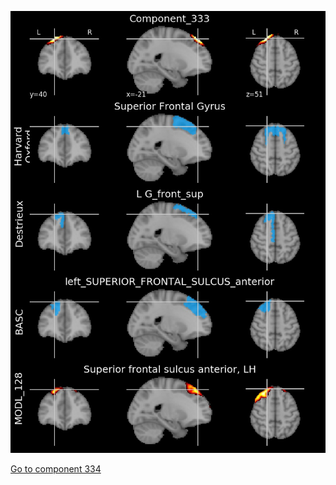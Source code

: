 


![333](preliminary/333.jpg "Component 333")

[Go to component 334](https://parietal-inria.github.io/MODL_atlas/512/334 "Component 334")